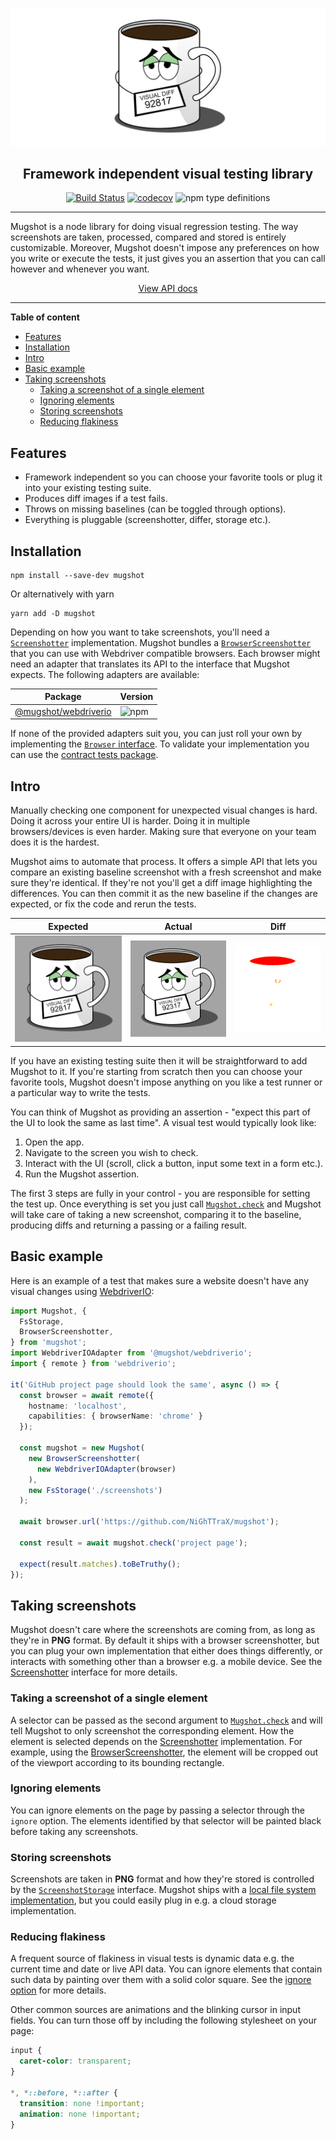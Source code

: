 ![logo](media/logo.png)

<div align="center">
<h2>Framework independent visual testing library</h2>

[![Build Status](https://travis-ci.com/NiGhTTraX/mugshot.svg?branch=master)](https://travis-ci.com/NiGhTTraX/mugshot) [![codecov](https://codecov.io/gh/NiGhTTraX/mugshot/branch/master/graph/badge.svg)](https://codecov.io/gh/NiGhTTraX/mugshot) ![npm type definitions](https://img.shields.io/npm/types/mugshot.svg)
</div>

----

Mugshot is a node library for doing visual regression testing. The way screenshots are taken, processed, compared and stored is entirely customizable. Moreover, Mugshot doesn't impose any preferences on how you write or execute the tests, it just gives you an assertion that you can call however and whenever you want.

<div align="center">
<a href="http://nighttrax.github.io/mugshot">View API docs</a>
</div>

----

<!-- START doctoc generated TOC please keep comment here to allow auto update -->
<!-- DON'T EDIT THIS SECTION, INSTEAD RE-RUN doctoc TO UPDATE -->
**Table of content**

- [Features](#features)
- [Installation](#installation)
- [Intro](#intro)
- [Basic example](#basic-example)
- [Taking screenshots](#taking-screenshots)
  - [Taking a screenshot of a single element](#taking-a-screenshot-of-a-single-element)
  - [Ignoring elements](#ignoring-elements)
  - [Storing screenshots](#storing-screenshots)
  - [Reducing flakiness](#reducing-flakiness)

<!-- END doctoc generated TOC please keep comment here to allow auto update -->

## Features

- Framework independent so you can choose your favorite tools or plug it into your existing testing suite.
- Produces diff images if a test fails.
- Throws on missing baselines (can be toggled through options).
- Everything is pluggable (screenshotter, differ, storage etc.).


## Installation

```shell script
npm install --save-dev mugshot
```

Or alternatively with yarn

```shell script
yarn add -D mugshot
```

Depending on how you want to take screenshots, you'll need a [`Screenshotter`](http://nighttrax.github.io/mugshot/interfaces/screenshotter.html) implementation. Mugshot bundles a [`BrowserScreenshotter`](http://nighttrax.github.io/mugshot/classes/browserscreenshotter.html) that you can use with Webdriver compatible browsers. Each browser might need an adapter that translates its API to the interface that Mugshot expects. The following adapters are available:

Package | Version
--------|--------
[@mugshot/webdriverio](./packages/webdriverio) | ![npm](https://img.shields.io/npm/v/@mugshot/webdriverio.svg)

If none of the provided adapters suit you, you can just roll your own by implementing the [`Browser` interface](http://nighttrax.github.io/mugshot/interfaces/browser.html). To validate your implementation you can use the [contract tests package](./packages/contracts).


## Intro

Manually checking one component for unexpected visual changes is hard. Doing it across your entire UI is harder. Doing it in multiple browsers/devices is even harder. Making sure that everyone on your team does it is the hardest.

Mugshot aims to automate that process. It offers a simple API that lets you compare an existing baseline screenshot with a fresh screenshot and make sure they're identical. If they're not you'll get a diff image highlighting the differences. You can then commit it as the new baseline if the changes are expected, or fix the code and rerun the tests.

Expected | Actual | Diff
---------|--------|-----
![expected](media/expected.png) | ![actual](media/actual.png) | ![diff](media/diff.png)

If you have an existing testing suite then it will be straightforward to add Mugshot to it. If you're starting from scratch then you can choose your favorite tools, Mugshot doesn't impose anything on you like a test runner or a particular way to write the tests.

You can think of Mugshot as providing an assertion - "expect this part of the UI to look the same as last time". A visual test would typically look like:

1. Open the app.
2. Navigate to the screen you wish to check.
3. Interact with the UI (scroll, click a button, input some text in a form etc.).
4. Run the Mugshot assertion.

The first 3 steps are fully in your control - you are responsible for setting the test up. Once everything is set you just call [`Mugshot.check`](http://nighttrax.github.io/mugshot/classes/mugshot.html#check) and Mugshot will take care of taking a new screenshot, comparing it to the baseline, producing diffs and returning a passing or a failing result.


## Basic example

Here is an example of a test that makes sure a website doesn't have any visual changes using [WebdriverIO](https://webdriver.io/):

```typescript
import Mugshot, {
  FsStorage,
  BrowserScreenshotter,
} from 'mugshot';
import WebdriverIOAdapter from '@mugshot/webdriverio';
import { remote } from 'webdriverio';

it('GitHub project page should look the same', async () => {
  const browser = await remote({
    hostname: 'localhost',
    capabilities: { browserName: 'chrome' }
  });
  
  const mugshot = new Mugshot(
    new BrowserScreenshotter(
      new WebdriverIOAdapter(browser)
    ),
    new FsStorage('./screenshots')
  );
  
  await browser.url('https://github.com/NiGhTTraX/mugshot');
  
  const result = await mugshot.check('project page');
  
  expect(result.matches).toBeTruthy();
});
```


## Taking screenshots

Mugshot doesn't care where the screenshots are coming from, as long as they're in **PNG** format. By default it ships with a browser screenshotter, but you can plug your own implementation that either does things differently, or interacts with something other than a browser e.g. a mobile device. See the [Screenshotter](http://nighttrax.github.io/mugshot/interfaces/screenshotter.html) interface for more details.


### Taking a screenshot of a single element

A selector can be passed as the second argument to [`Mugshot.check`](http://nighttrax.github.io/mugshot/classes/mugshot.html#check) and will tell Mugshot to only screenshot the corresponding element. How the element is selected depends on the [Screenshotter](http://nighttrax.github.io/mugshot/interfaces/screenshotter.html) implementation. For example, using the [BrowserScreenshotter](http://nighttrax.github.io/mugshot/classes/browserscreenshotter.html), the element will be cropped out of the viewport according to its bounding rectangle.


### Ignoring elements

You can ignore elements on the page by passing a selector through the `ignore` option. The elements identified by that selector will be painted black before taking any screenshots.


### Storing screenshots

Screenshots are taken in **PNG** format and how they're stored is controlled by the [`ScreenshotStorage`](http://nighttrax.github.io/mugshot/interfaces/screenshotstorage.html) interface. Mugshot ships with a [local file system implementation](http://nighttrax.github.io/mugshot/classes/fsstorage.html), but you could easily plug in e.g. a cloud storage implementation.


### Reducing flakiness

A frequent source of flakiness in visual tests is dynamic data e.g. the current time and date or live API data. You can ignore elements that contain such data by painting over them with a solid color square. See the [ignore option](#ignoring-elements) for more details.

Other common sources are animations and the blinking cursor in input fields. You can turn those off by including the following stylesheet on your page:

```css
input {
  caret-color: transparent;
}

*, *::before, *::after {
  transition: none !important;
  animation: none !important;
}
```
